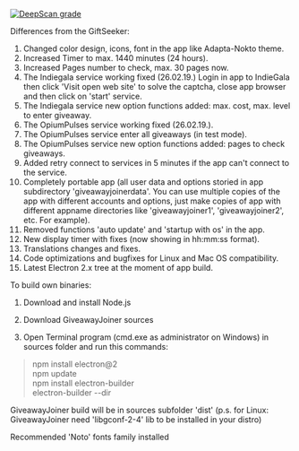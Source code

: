 [![DeepScan grade](https://deepscan.io/api/teams/2928/projects/4373/branches/35596/badge/grade.svg)](https://deepscan.io/dashboard#view=project&tid=2928&pid=4373&bid=35596)

 Differences from the GiftSeeker:

 1. Changed color design, icons, font in the app like Adapta-Nokto theme.
 2. Increased Timer to max. 1440 minutes (24 hours).
 3. Increased Pages number to check, max. 30 pages now.
 4. The Indiegala service working fixed (26.02.19.) Login in app to IndieGala then click 'Visit open web site' to solve the       captcha, close app browser and then click on 'start' service.
 5. The Indiegala service new option functions added: max. cost, max. level to enter giveaway.
 6. The OpiumPulses service working fixed (26.02.19.).
 7. The OpiumPulses service enter all giveaways (in test mode).
 8. The OpiumPulses service new option functions added: pages to check giveaways.
 9. Added retry connect to services in 5 minutes if the app can't connect to the service.
10. Completely portable app (all user data and options storied in app subdirectory 'giveawayjoinerdata'. You can use multiple 
    copies of the app with different accounts and options, just make copies of app with different appname directories 
    like 'giveawayjoiner1', 'giveawayjoiner2', etc. For example).
11. Removed functions 'auto update' and 'startup with os' in the app.
12. New display timer with fixes (now showing in hh:mm:ss format).
13. Translations changes and fixes.
14. Code optimizations and bugfixes for Linux and Mac OS compatibility.
15. Latest Electron 2.x tree at the moment of app build.


  To build own binaries:

  1. Download and install Node.js
  2. Download GiveawayJoiner sources

  3. Open Terminal program (cmd.exe as administrator on Windows) in sources folder and run this commands:
  >npm install electron@2                                  
  >npm update                                 
  >npm install electron-builder                   
  >electron-builder --dir                              
  
  GiveawayJoiner build will be in sources subfolder 'dist'
  (p.s. for Linux: GiveawayJoiner need 'libgconf-2-4' lib to be installed in your distro)
  
  Recommended 'Noto' fonts family installed
